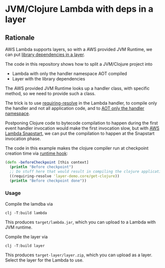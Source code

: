 # JVM/Clojure Lambda with deps in a layer

## Rationale

AWS Lambda supports layers, so with a AWS provided JVM Runtime, we can put [library dependencies in a layer](https://docs.aws.amazon.com/lambda/latest/dg/configuration-layers.html#configuration-layers-path).

The code in this repository shows how to split a JVM/Clojure project into

* Lambda with only the handler namespace AOT compiled
* Layer with the library dependencies

The AWS provided JVM Runtime looks up a handler class, with specific method, so we need to provide such a class.

The trick is to use [requiring-resolve](https://clojuredocs.org/clojure.core/requiring-resolve) in the Lambda handler, to compile only the handler and not all application code, and to [AOT only the handler namespace](https://github.com/viesti/clj-lambda-layered/blob/181c54488f5c39aee9674432b41238fbccc67e60/build.clj#L19).

Postponing Clojure code to bytecode compilation to happen during the first event handler invocation would make the first invocation slow, but with [AWS Lambda Snapstart](https://aws.amazon.com/blogs/aws/new-accelerate-your-lambda-functions-with-lambda-snapstart/), we can put the compilation to happen at the Snapstart invocation phase.

The code in this example makes the clojure compiler run at checkpoint creation time via [runtime hook](https://docs.aws.amazon.com/lambda/latest/dg/snapstart-runtime-hooks.html):

```clojure
(defn -beforeCheckpoint [this context]
  (println "Before checkpoint")
  ;; Do stuff here that would result in compiling the clojure application code, so the resulting process state can be checkpointed via Firecracker VM
  ((requiring-resolve 'layer-demo.core/get-clojure))
  (println "Before checkpoint done"))
```

### Usage

Compile the lamdba via

```shell
clj -T:build lambda
```

This produces `target/lambda.jar`, which you can upload to a Lambda with JVM runtime.

Compile the layer via

```shell
clj -T:build layer
```

This produces `target-layer/layer.zip`, which you can upload as a layer. Select the layer for the Lambda to use.

